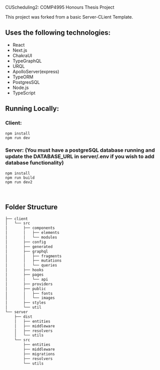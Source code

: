 CUScheduling2: COMP4995 Honours Thesis Project

This project was forked from a basic Server-CLient Template.

## Uses the following technologies:

- React
- Next.js
- ChakraUI
- TypeGraphQL
- URQL
- ApolloServer(express)
- TypeORM
- PostgresSQL
- Node.js
- TypeScript
  <br>

## Running Locally:

### <b>Client:</b>

```
npm install
npm run dev
```

### <b>Server:</b> (You must have a postgreSQL database running and update the DATABASE_URL in server/.env if you wish to add database functionality)

```
npm install
npm run build
npm run dev2
```

<br>

## Folder Structure

```bash
├── client
│   └── src
│       ├── components
│       │   ├── elements
│       │   └── modules
│       ├── config
│       ├── generated
│       ├── graphql
│       │   ├── fragments
│       │   ├── mutations
│       │   └── queries
│       ├── hooks
│       ├── pages
│       │   └── api
│       ├── providers
│       ├── public
│       │   ├── fonts
│       │   └── images
│       ├── styles
│       └── util
└── server
    ├── dist
    │   ├── entities
    │   ├── middleware
    │   ├── resolvers
    │   └── utils
    └── src
        ├── entities
        ├── middleware
        ├── migrations
        ├── resolvers
        └── utils
```
